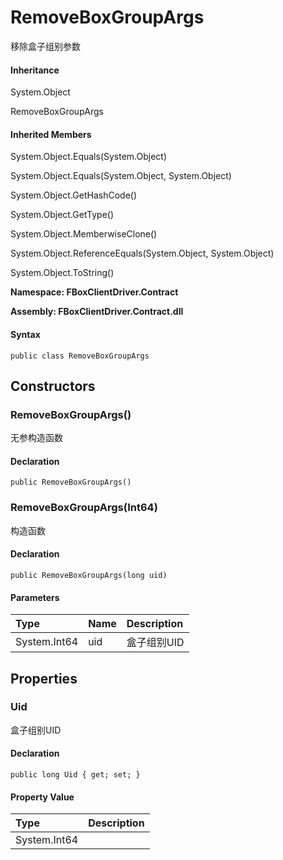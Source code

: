 # RemoveBoxGroupArgs

移除盒子组别参数

#### Inheritance

System.Object

RemoveBoxGroupArgs

#### Inherited Members

System.Object.Equals\(System.Object\)

System.Object.Equals\(System.Object, System.Object\)

System.Object.GetHashCode\(\)

System.Object.GetType\(\)

System.Object.MemberwiseClone\(\)

System.Object.ReferenceEquals\(System.Object, System.Object\)

System.Object.ToString\(\)

**Namespace: FBoxClientDriver.Contract**

**Assembly: FBoxClientDriver.Contract.dll**

#### Syntax <a id="FBoxClientDriver_Contract_RemoveBoxGroupArgs_syntax"></a>

```text
public class RemoveBoxGroupArgs
```

## Constructors <a id="constructors"></a>

### RemoveBoxGroupArgs\(\) <a id="FBoxClientDriver_Contract_RemoveBoxGroupArgs__ctor"></a>

无参构造函数

#### Declaration

```text
public RemoveBoxGroupArgs()
```

### RemoveBoxGroupArgs\(Int64\) <a id="FBoxClientDriver_Contract_RemoveBoxGroupArgs__ctor_System_Int64_"></a>

构造函数

#### Declaration

```text
public RemoveBoxGroupArgs(long uid)
```

#### Parameters

| Type | Name | Description |
| :--- | :--- | :--- |
| System.Int64 | uid | 盒子组别UID |

## Properties <a id="properties"></a>

### Uid <a id="FBoxClientDriver_Contract_RemoveBoxGroupArgs_Uid"></a>

盒子组别UID

#### Declaration

```text
public long Uid { get; set; }
```

#### Property Value

| Type | Description |
| :--- | :--- |
| System.Int64 |  |

